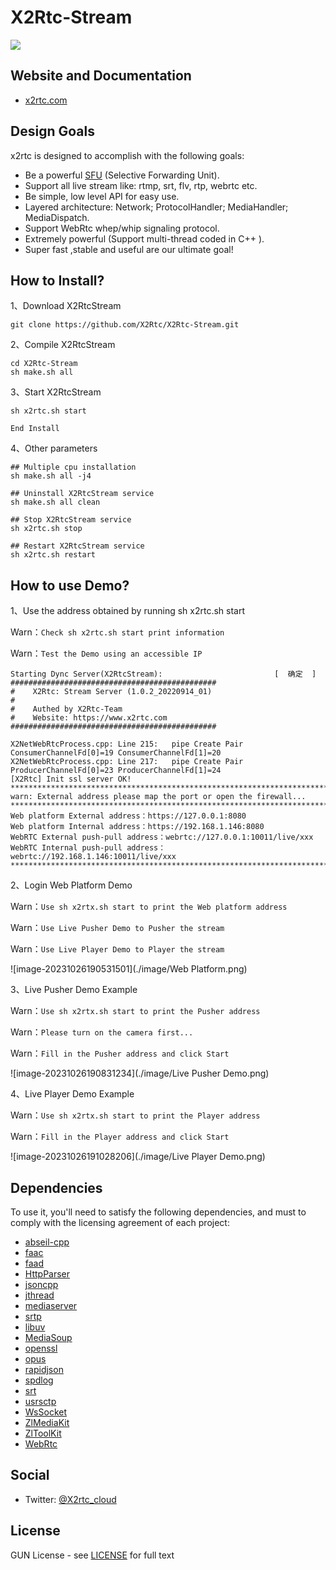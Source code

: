 # X2Rtc-Stream

[![][x2rtc-banner]][x2rtc-website]

## Website and Documentation

* [x2rtc.com][x2rtc-website]

## Design Goals

x2rtc is designed to accomplish with the following goals:

* Be a powerful [SFU](https://webrtcglossary.com/sfu/) (Selective Forwarding Unit).
* Support all live stream like: rtmp, srt, flv, rtp, webrtc etc.
* Be simple, low level API for easy use.
* Layered architecture: Network; ProtocolHandler; MediaHandler; MediaDispatch.
* Support WebRtc whep/whip signaling protocol.
* Extremely powerful (Support multi-thread coded in C++ ).
* Super fast ,stable and useful are our ultimate goal!

## How to Install?

1、Download  X2RtcStream

```
git clone https://github.com/X2Rtc/X2Rtc-Stream.git
```

2、Compile X2RtcStream

```
cd X2Rtc-Stream
sh make.sh all
```

3、Start X2RtcStream

```
sh x2rtc.sh start
```

`End Install`

4、Other parameters

```
## Multiple cpu installation 
sh make.sh all -j4

## Uninstall X2RtcStream service
sh make.sh all clean

## Stop X2RtcStream service
sh x2rtc.sh stop

## Restart X2RtcStream service
sh x2rtc.sh restart
```

## How to use Demo?

1、Use the address obtained by running sh x2rtc.sh start

Warn：`Check sh x2rtc.sh start print information`

Warn：`Test the Demo using an accessible IP`

```
Starting Dync Server(X2RtcStream):                         [  确定  ]
##############################################
#    X2Rtc: Stream Server (1.0.2_20220914_01)
# 
#    Authed by X2Rtc-Team
#    Website: https://www.x2rtc.com
##############################################

X2NetWebRtcProcess.cpp: Line 215:	pipe Create Pair ConsumerChannelFd[0]=19 ConsumerChannelFd[1]=20 
X2NetWebRtcProcess.cpp: Line 217:	pipe Create Pair ProducerChannelFd[0]=23 ProducerChannelFd[1]=24 
[X2Rtc] Init ssl server OK!
********************************************************************************* 
warn: External address please map the port or open the firewall... 
*********************************************************************************
Web platform External address：https://127.0.0.1:8080 
Web platform Internal address：https://192.168.1.146:8080
WebRTC External push-pull address：webrtc://127.0.0.1:10011/live/xxx
WebRTC Internal push-pull address：webrtc://192.168.1.146:10011/live/xxx
*********************************************************************************
```

2、Login Web Platform Demo

Warn：`Use sh x2rtx.sh start to print the Web platform address`

Warn：`Use Live Pusher Demo to Pusher the stream`

Warn：`Use Live Player Demo to Player the stream`

![image-20231026190531501](./image/Web Platform.png)

3、Live Pusher Demo Example

Warn：`Use sh x2rtx.sh start to print the Pusher address`

Warn：`Please turn on the camera first...`

Warn：`Fill in the Pusher address and click Start `

![image-20231026190831234](./image/Live Pusher Demo.png)

4、Live Player Demo Example

Warn：`Use sh x2rtx.sh start to print the Player address`

Warn：`Fill in the Player address and click Start`

![image-20231026191028206](./image/Live Player Demo.png)

## Dependencies

To use it, you'll need to satisfy the following dependencies, and must to comply with the licensing agreement of each project:

- [abseil-cpp](https://github.com/abseil-cpp)
- [faac](https://github.com/faac)
- [faad](https://github.com/faad)
- [HttpParser](https://github.com/)
- [jsoncpp](https://github.com/)
- [jthread](https://github.com/)
- [mediaserver](https://github.com/)
- [srtp](https://github.com/)
- [libuv](https://github.com/)
- [MediaSoup](https://github.com/)
- [openssl](https://github.com/)
- [opus](https://github.com/)
- [rapidjson](https://github.com/)
- [spdlog](https://github.com/)
- [srt](https://github.com/)
- [usrsctp](https://github.com/)
- [WsSocket](https://github.com/)
- [ZlMediaKit](https://github.com/) 
- [ZlToolKit](https://github.com/)
- [WebRtc](https://github.com/)

## Social

* Twitter: [@X2rtc_cloud](https://twitter.com/X2rtc_cloud)

## License

GUN License - see [LICENSE](https://github.com/X2Rtc/X2Rtc-Stream/blob/master/LICENSE) for full text

[x2rtc-website]: x2rtc
[x2rtc-banner]: /art/x2rtc-banner.png
